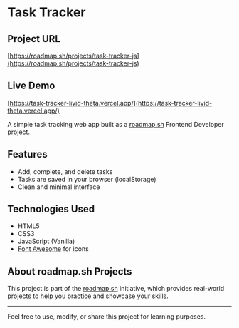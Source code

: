 # Task Tracker

## Project URL

[https://roadmap.sh/projects/task-tracker-js](https://roadmap.sh/projects/task-tracker-js)

## Live Demo

[https://task-tracker-livid-theta.vercel.app/](https://task-tracker-livid-theta.vercel.app/)

A simple task tracking web app built as a [roadmap.sh](https://roadmap.sh/projects) Frontend Developer project.

## Features

- Add, complete, and delete tasks
- Tasks are saved in your browser (localStorage)
- Clean and minimal interface

## Technologies Used

- HTML5
- CSS3
- JavaScript (Vanilla)
- [Font Awesome](https://fontawesome.com/) for icons

## About roadmap.sh Projects

This project is part of the [roadmap.sh](https://roadmap.sh/projects) initiative, which provides real-world projects to help you practice and showcase your skills.

---

Feel free to use, modify, or share this project for learning purposes.
